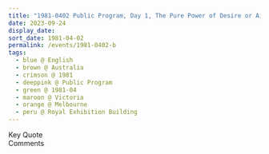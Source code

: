 ```yaml
---
title: "1981-0402 Public Program, Day 1, The Pure Power of Desire or Aim of Seeking, Royal Exhibition Building, Carlton Gardens, 9 Nicholson Street, Melbourne, Victoria, Australia"
date: 2023-09-24
display_date: 
sort_date: 1981-04-02
permalink: /events/1981-0402-b
tags:
  - blue @ English
  - brown @ Australia
  - crimson @ 1981
  - deeppink @ Public Program
  - green @ 1981-04
  - maroon @ Victoria
  - orange @ Melbourne
  - peru @ Royal Exhibition Building
---
```


<wave-list>
  <list-title color="green" width="75">Key Quote</list-title>
  <list-item color="BlanchedAlmond"  width="200"></list-item>
  <list-item color="Lavender"></list-item>
  <list-item color="BlanchedAlmond"></list-item>
</wave-list>

<br>

<wave-list>
  <list-title color="green" width="75">Comments</list-title>
  <list-item color="BlanchedAlmond"  width="200"></list-item>
  <list-item color="Lavender"></list-item>
  <list-item color="BlanchedAlmond"></list-item>
</wave-list>